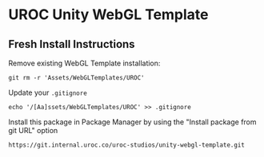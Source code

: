 # UROC Unity WebGL Template

## Fresh Install Instructions
Remove existing WebGL Template installation:
```shell
git rm -r 'Assets/WebGLTemplates/UROC'
```

Update your `.gitignore`
```shell
echo '/[Aa]ssets/WebGLTemplates/UROC' >> .gitignore
```

Install this package in Package Manager by using the "Install package from git URL" option

```
https://git.internal.uroc.co/uroc-studios/unity-webgl-template.git
```
